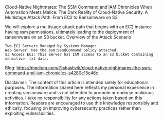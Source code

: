 Cloud-Native Nightmares: The SSM Command and IAM Chronicles
When Automation Meets Malice: The Dark Reality of Cloud-Native Security.
A Multistage Attack Path: From EC2 to Ransomware on S3

We will explore a multistage attack path that begins with an EC2 instance having ssm permissions, ultimately leading to the deployment of ransomware on an S3 bucket.
Overview of the Attack Scenario

    Two EC2 Servers Managed by Systems Manager
    Web Server: Has the ssm:SendCommand policy attached.
    S3 Access EC2: This server has IAM access to an S3 bucket containing sensitive .txt data.

Blog: https://medium.com/@shashvik/cloud-native-nightmares-the-ssm-command-and-iam-chronicles-a4280e15e46c

Disclaimer: The content of this article is intended solely for educational purposes. The information shared here reflects my personal experience in creating ransomware and is not intended to promote or endorse malicious activities. I take no responsibility for any actions taken based on this information. Readers are encouraged to use this knowledge responsibly and ethically, focusing on improving cybersecurity practices rather than exploiting vulnerabilities.
